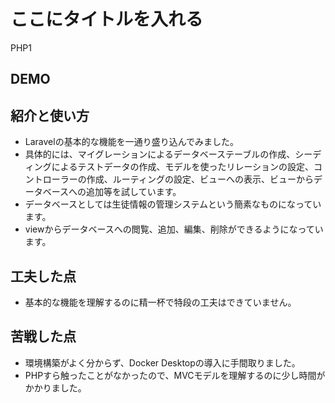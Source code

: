 # ここにタイトルを入れる
PHP1
## DEMO

## 紹介と使い方

  - Laravelの基本的な機能を一通り盛り込んでみました。
  - 具体的には、マイグレーションによるデータベーステーブルの作成、シーディングによるテストデータの作成、モデルを使ったリレーションの設定、コントローラーの作成、ルーティングの設定、ビューへの表示、ビューからデータベースへの追加等を試しています。
  - データベースとしては生徒情報の管理システムという簡素なものになっています。
  - viewからデータベースへの閲覧、追加、編集、削除ができるようになっています。

## 工夫した点
  - 基本的な機能を理解するのに精一杯で特段の工夫はできていません。

## 苦戦した点
  - 環境構築がよく分からず、Docker Desktopの導入に手間取りました。
  - PHPすら触ったことがなかったので、MVCモデルを理解するのに少し時間がかかりました。
